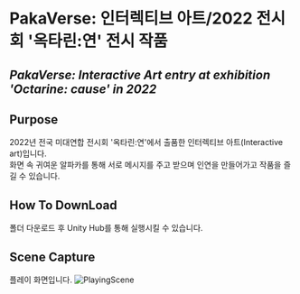 # PakaVerse: 인터렉티브 아트/2022 전시회 '옥타린:연' 전시 작품  
*PakaVerse: Interactive Art entry at exhibition 'Octarine: cause' in 2022* 
-------------------------------------------------------------
## Purpose
2022년 전국 미대연합 전시회 '옥타린:연'에서 출품한 인터렉티브 아트(Interactive art)입니다.  
화면 속 귀여운 알파카를 통해 서로 메시지를 주고 받으며 인연을 만들어가고 작품을 즐길 수 있습니다.  

## How To DownLoad
폴더 다운로드 후 Unity Hub를 통해 실행시킬 수 있습니다.

## Scene Capture
플레이 화면입니다.
![PlayingScene](https://user-images.githubusercontent.com/63995044/153813449-1be5740b-3d4e-4c03-be2b-4b1692b03bda.png)
